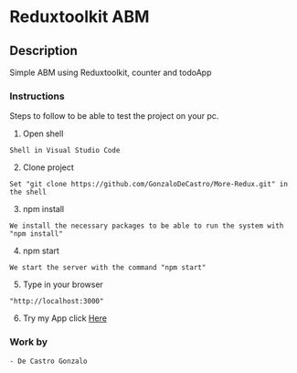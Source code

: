 # Reduxtoolkit ABM

## Description

Simple ABM using Reduxtoolkit, counter and todoApp

### Instructions

Steps to follow to be able to test the project on your pc.

1. Open shell

```
Shell in Visual Studio Code
```

2. Clone project

```
Set "git clone https://github.com/GonzaloDeCastro/More-Redux.git" in the shell
```

3. npm install

```
We install the necessary packages to be able to run the system with "npm install"
```

4. npm start

```
We start the server with the command "npm start"
```

5. Type in your browser

```
"http://localhost:3000"

```

6. Try my App click [Here](https://gonzalodecastro.github.io/More-Redux)

### Work by

```
- De Castro Gonzalo
```
